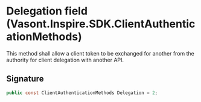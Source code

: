 # Delegation field (Vasont.Inspire.SDK.ClientAuthenticationMethods)
This method shall allow a client token to be exchanged for another from the authority for client delegation with another API.

## Signature
```csharp
public const ClientAuthenticationMethods Delegation = 2;
```
